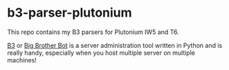 # b3-parser-plutonium
This repo contains my B3 parsers for Plutonium IW5 and T6.

[B3](https://bigbrotherbot.net/) or [Big Brother Bot](https://bigbrotherbot.net/) is a server administration tool written in Python and is really handy, especially when you host multiple server on multiple machines!